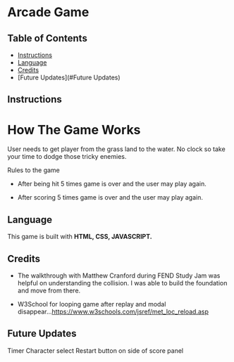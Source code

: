 # Arcade Game

## Table of Contents

* [Instructions](#Instructions)
* [Language](#Language)
* [Credits](#Credits)
* [Future Updates](#Future Updates)

## Instructions

# How The Game Works
User needs to get player from the grass land to the water. No clock so take your time to dodge those tricky enemies.

Rules to the game

* After being hit 5 times game is over and the user may play again.

* After scoring 5 times game is over and the user may play again.

## Language

This game is built with **HTML, CSS, JAVASCRIPT.**

## Credits

* The walkthrough with Matthew Cranford during FEND Study Jam was helpful on understanding the collision. I was able to build the foundation and move from there.

* W3School for looping game after replay and modal disappear...https://www.w3schools.com/jsref/met_loc_reload.asp

## Future Updates
Timer
Character select
Restart button on side of score panel
